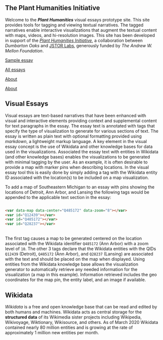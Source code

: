   
## The Plant Humanities Initiative
Welcome to the ***Plant Humanities*** visual essays prototype site. This site provides tools for tagging and viewing textual narratives. The tagged narratives enable interactive visualizations that augment the textual content with maps, videos, and hi-resolution images. This site has been developed in support of the [*Plant Humanities Initiative*](https://labs.jstor.org/planthumanities/), a collaboration between <var id="Q1264942" scope="element">Dumbarton Oaks</var> and [JSTOR Labs](https://labs.jstor.org), generously funded by <var id="Q4758812" scope="element">The Andrew W. Mellon Foundation</var>.

[Sample essay](/essay/cherries)

[All essays](/essays)

[About](/about#entities)

[About](/about#about-visual-essays)

## Visual Essays
Visual essays are text-based narratives that have been enhanced with visual and interactive elements providing context and supplemental content for text paragraphs in the essay.  The essay text is annotated with tags that specify the type of visualization to generate for various sections of text.  The essay is written as plain text with optional formatting provided using <var id="Q1193600" scope="element">markdown</var>, a lightweight markup language.  A key element in the visual essay concept is the use of  Wikidata and other knowledge bases for data used in the visualizations.  Associated the essay text with entities in Wikidata (and other knowledge bases) enables the visualizations to be generated with minimal tagging by the user.  As an example, it is often desirable to provide a map with marker pins when describing locations.  In the visual essay tool this is easily done by simply adding a tag with the Wikidata entity ID associated with the location(s) to be included on a map visualization.

To add a map of Southeastern Michigan to an essay with pins showing the locations of Detroit, Ann Arbor, and Lansing the following tags would be appended to the applicable text section in the essay:
<var data-map data-center="Q485172" data-zoom="8"></var>
<var id="Q12439" scope="local"></var>
<var id="Q485172" scope="local"></var>
<var id="Q28237" scope="local"></var>

```html

<var data-map data-center="Q485172" data-zoom="8"></var>
<var id="Q12439"></var>
<var id="Q485172"></var>
<var id="Q28237"></var>
```

&nbsp;<br/>
The first tag causes a map to be generated centered on the location associated with the Wikidata identifier `Q485172` (Ann Arbor) with a zoom level of `10`.  The other 3 tags declare that the Wikidata entities with the QIDs `Q12439` (Detroit), `Q485172` (Ann Arbor), and `Q28237` (Lansing) are associated with the text and should be placed on the map when displayed.  Using entities from the Wikidata knowledge base allows the visualization generator to automatically retrieve any needed information for the visualization (a map in this example).  Information retrieved includes the geo coordinates for the map pin, the entity label, and an image if available.

## Wikidata
<var id="Q2013" scope="element">Wikidata</var> is a free and open knowledge base that can be read and edited by both humans and machines.  Wikidata acts as central storage for the  **structured data**  of its Wikimedia sister projects including Wikipedia, Wikivoyage, Wiktionary, Wikisource, and others.  As of March 2020 Wikidata contained nearly 80 million entities and is growing at the rate of approximately 1 million new entities per month.
